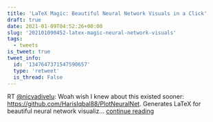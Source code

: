 ```yaml
---
title: 'LaTeX Magic: Beautiful Neural Network Visuals in a Click'
draft: true
date: 2021-01-09T04:52:26+00:00
slug: '202101090452-latex-magic-neural-network-visuals'
tags:
  - tweets
is_tweet: true
tweet_info:
  id: '1347647371547590657'
  type: 'retweet'
  is_thread: False
---
```




RT [@nicvadivelu](https://x.com/nicvadivelu): Woah wish I knew about this existed sooner: <https://github.com/HarisIqbal88/PlotNeuralNet>. Generates LaTeX for beautiful neural network visualiz… [continue reading](https://x.com/sytelus/status/1347647371547590657)
